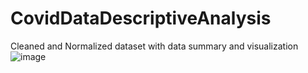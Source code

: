 # CovidDataDescriptiveAnalysis
Cleaned and Normalized dataset with data summary and visualization
![image](https://user-images.githubusercontent.com/42559822/212808801-d62e67e2-1404-46e5-a65e-a9225879c2b7.png)
